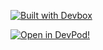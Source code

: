 [![Built with Devbox](https://jetpack.io/img/devbox/shield_moon.svg)](https://jetpack.io/devbox/docs/contributor-quickstart/)

[![Open in DevPod!](https://devpod.sh/assets/open-in-devpod.svg)](https://devpod.sh/open#https://github.com/klst9498/devbox)

